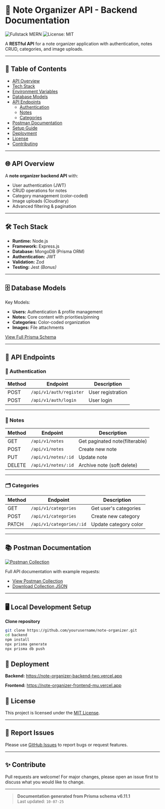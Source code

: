 # 📝 Note Organizer API - Backend Documentation

![Fullstack MERN](https://img.shields.io/badge/Fullstack-MERN-green?logo=react&logoColor=white)
![License: MIT](https://img.shields.io/badge/License-MIT-yellow.svg)

A **RESTful API** for a note organizer application with authentication, notes CRUD, categories, and image uploads.

---

## 📑 Table of Contents

- [API Overview](#api-overview)
- [Tech Stack](#tech-stack)
- [Environment Variables](#environment-variables)
- [Database Models](#database-models)
- [API Endpoints](#api-endpoints)
  - [Authentication](#authentication)
  - [Notes](#notes)
  - [Categories](#categories)
- [Postman Documentation](#postman-documentation)
- [Setup Guide](#setup-guide)
- [Deployment](#deployment)
- [License](#license)
- [Contributing](#contributing)

---

## 🌐 API Overview

A **note organizer backend API** with:

- User authentication (JWT)
- CRUD operations for notes
- Category management (color-coded)
- Image uploads (Cloudinary)
- Advanced filtering & pagination

---

## 🛠 Tech Stack

- **Runtime:** Node.js
- **Framework:** Express.js
- **Database:** MongoDB (Prisma ORM)
- **Authentication:** JWT
- **Validation:** Zod
- **Testing:** Jest _(Bonus)_

---

## 🗄 Database Models

Key Models:

- **Users:** Authentication & profile management
- **Notes:** Core content with priorities/pinning
- **Categories:** Color-coded organization
- **Images:** File attachments

[View Full Prisma Schema](./prisma/schema.prisma)

---

## 🔌 API Endpoints

### 🛂 Authentication

| Method | Endpoint                | Description        |
| ------ | ----------------------- | ------------------ |
| POST   | `/api/v1/auth/register` | User registration  |
| POST   | `/api/v1/auth/login`    | User login         |

---

### 📝 Notes

| Method | Endpoint            | Description                   |
| ------ | ------------------- | ------------------------------|
| GET    | `/api/v1/notes`     | Get paginated note(filterable)|
| POST   | `/api/v1/notes`     | Create new note               |
| PUT    | `/api/v1/notes/:id` | Update note                   |
| DELETE | `/api/v1/notes/:id` | Archive note (soft delete)    |

---

### 🗂 Categories

| Method | Endpoint                  | Description            |
| ------ | ------------------------- | ---------------------- |
| GET    | `/api/v1/categories`      | Get user's categories  |
| POST   | `/api/v1/categories`      | Create new category    |
| PATCH  | `/api/v1/categories/:id`  | Update category color  |

---


## 📚 Postman Documentation

[![Postman Collection](https://run.pstmn.io/button.svg)](https://documenter.getpostman.com/view/35080720/2sB34hHgQe)

Full API documentation with example requests:

- [View Postman Collection](https://documenter.getpostman.com/view/35080720/2sB34hHgQe)
- [Download Collection JSON](./postman/collection.json)

---

## 🖥 Local Development Setup

 **Clone repository**

   ```bash
   git clone https://github.com/yourusername/note-organizer.git
   cd backend
   npm install
   npx prisma generate
   npx prisma db push
   ```

## 🚀 Deployment
**Backend:** https://note-organizer-backend-two.vercel.app

**Frontend:** https://note-organizer-frontend-mu.vercel.app


## 📄 License

This project is licensed under the [MIT License](./LICENSE).

---

## 🐛 Report Issues

Please use [GitHub Issues](https://github.com/kj-rahil/note-organizer/issues) to report bugs or request features.

---

## ✨ Contribute

Pull requests are welcome! For major changes, please open an issue first to discuss what you would like to change.

---

> **Documentation generated from Prisma schema v6.11.1**  
> Last updated: `10-07-25`



